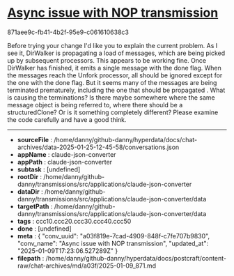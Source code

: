 # [Async issue with NOP transmission](https://claude.ai/chat/a03f819e-7cad-4909-848f-c7fe707b9830)

871aee9c-fb41-4b2f-95e9-c061610638c3

Before trying your change I'd like you to explain the current problem. As I see it, DirWalker is propagating a load of messages, which are being picked up by subsequent processors. This appears to be working fine. Once DirWalker has finished, it emits a single message with the done flag. When the messages reach the Unfork processor,  all should be ignored except for the one with the done flag. But it seems many of the messages are being terminated prematurely, including the one that should be propagated . What is causing the terminations? Is there maybe somewhere where the same message object is being referred to, where there should be a structuredClone? Or is it something completely different? Please examine the code carefully and have a good think.

---

* **sourceFile** : /home/danny/github-danny/hyperdata/docs/chat-archives/data-2025-01-25-12-45-58/conversations.json
* **appName** : claude-json-converter
* **appPath** : claude-json-converter
* **subtask** : [undefined]
* **rootDir** : /home/danny/github-danny/transmissions/src/applications/claude-json-converter
* **dataDir** : /home/danny/github-danny/transmissions/src/applications/claude-json-converter/data
* **targetPath** : /home/danny/github-danny/transmissions/src/applications/claude-json-converter/data
* **tags** : ccc10.ccc20.ccc30.ccc40.ccc50
* **done** : [undefined]
* **meta** : {
  "conv_uuid": "a03f819e-7cad-4909-848f-c7fe707b9830",
  "conv_name": "Async issue with NOP transmission",
  "updated_at": "2025-01-09T17:23:06.527289Z"
}
* **filepath** : /home/danny/github-danny/hyperdata/docs/postcraft/content-raw/chat-archives/md/a03f/2025-01-09_871.md